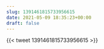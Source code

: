 ```yaml
---
slug: 1391461815733956615
date: 2021-05-09 18:35:23+00:00
draft: false
---
```


{{< tweet 1391461815733956615 >}}
